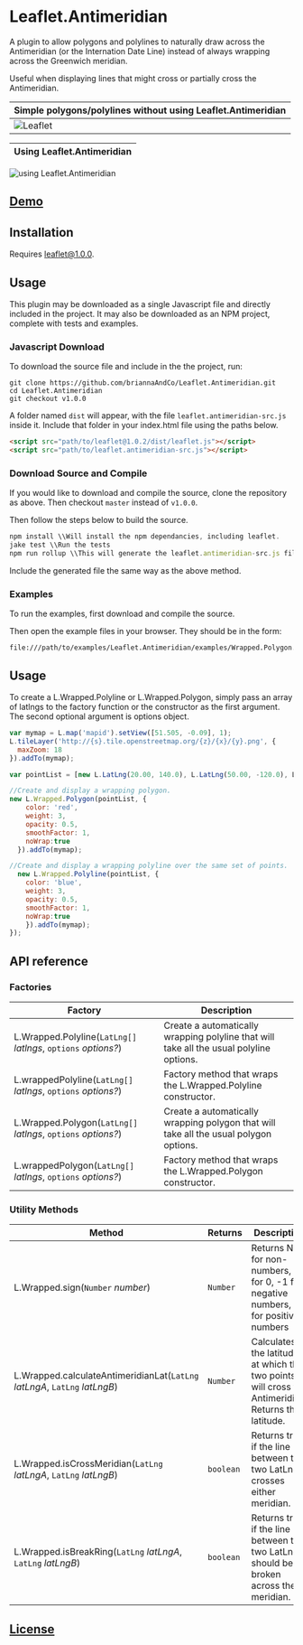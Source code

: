# Leaflet.Antimeridian
A plugin to allow polygons and polylines to naturally draw across the Antimeridian (or the Internation Date Line) instead of always wrapping across the Greenwich meridian.

Useful when displaying lines that might cross or partially cross the Antimeridian.

Simple polygons/polylines without using Leaflet.Antimeridian |
------|
![Leaflet](https://user-images.githubusercontent.com/28913842/32580626-00c1d9f2-c49b-11e7-9782-bf88cdd70c23.png) |

 Using Leaflet.Antimeridian |
 ------|
![using Leaflet.Antimeridian](https://user-images.githubusercontent.com/28913842/32580625-ff534a56-c49a-11e7-831e-984b57651e00.png)

## [Demo](https://briannaandco.github.io/Leaflet.Antimeridian/)
## Installation
Requires leaflet@1.0.0.

## Usage

This plugin may be downloaded as a single Javascript file and directly included in the project.
It may also be downloaded as an NPM project, complete with tests and examples.

### Javascript Download

To download the source file and include in the the project, run:
```
git clone https://github.com/briannaAndCo/Leaflet.Antimeridian.git
cd Leaflet.Antimeridian
git checkout v1.0.0
```
A folder named `dist` will appear, with the file `leaflet.antimeridian-src.js` inside it. Include that folder in your index.html file using the paths below.

```html
<script src="path/to/leaflet@1.0.2/dist/leaflet.js"></script>
<script src="path/to/leaflet.antimeridian-src.js"></script>
```

### Download Source and Compile

If you would like to download and compile the source, clone the repository as above. Then checkout `master` instead of `v1.0.0`.

Then follow the steps below to build the source.

```javascript
npm install \\Will install the npm dependancies, including leaflet.
jake test \\Run the tests
npm run rollup \\This will generate the leaflet.antimeridian-src.js file
```
Include the generated file the same way as the above method.

### Examples
To run the examples, first download and compile the source.

Then open the example files in your browser. They should be in the form:

```
file:///path/to/examples/Leaflet.Antimeridian/examples/Wrapped.Polygon.html
```

## Usage
To create a L.Wrapped.Polyline or L.Wrapped.Polygon, simply pass an array of latlngs to the factory function or the constructor as the first argument. The second optional argument is options object.

```javascript
var mymap = L.map('mapid').setView([51.505, -0.09], 1);
L.tileLayer('http://{s}.tile.openstreetmap.org/{z}/{x}/{y}.png', {
  maxZoom: 18
}).addTo(mymap);

var pointList = [new L.LatLng(20.00, 140.0), L.LatLng(50.00, -120.0), L.LatLng(70.50, 170.0)];

//Create and display a wrapping polygon.
new L.Wrapped.Polygon(pointList, {
    color: 'red',
    weight: 3,
    opacity: 0.5,
    smoothFactor: 1,
    noWrap:true
  }).addTo(mymap);

//Create and display a wrapping polyline over the same set of points.
  new L.Wrapped.Polyline(pointList, {
    color: 'blue',
    weight: 3,
    opacity: 0.5,
    smoothFactor: 1,
    noWrap:true
    }).addTo(mymap);
});
```
## API reference
### Factories
Factory|Description
------|-------
L.Wrapped.Polyline(`LatLng[]` _latlngs_, `options` _options?_)|Create a automatically wrapping polyline that will take all the usual polyline options.
L.wrappedPolyline(`LatLng[]` _latlngs_, `options` _options?_)|Factory method that wraps the L.Wrapped.Polyline constructor.
L.Wrapped.Polygon(`LatLng[]` _latlngs_, `options` _options?_)|Create a automatically wrapping polygon that will take all the usual polygon options.
L.wrappedPolygon(`LatLng[]` _latlngs_, `options` _options?_)|Factory method that wraps the L.Wrapped.Polygon constructor.

### Utility Methods
Method|Returns|Description
------|-------|-----------
L.Wrapped.sign(`Number` _number_)|`Number`|Returns NaN for non-numbers, 0 for 0, -1 for negative numbers, 1 for positive numbers
L.Wrapped.calculateAntimeridianLat(`LatLng` _latLngA_, `LatLng` _latLngB_)|`Number`|Calculates the latitude at which the two points will cross the Antimeridian. Returns the latitude.
L.Wrapped.isCrossMeridian(`LatLng` _latLngA_, `LatLng` _latLngB_)|`boolean`|Returns true if the line between the two LatLngs crosses either meridian.
L.Wrapped.isBreakRing(`LatLng` _latLngA_, `LatLng` _latLngB_)|`boolean`|Returns true if the line between the two LatLngs should be broken across the meridian.

## [License](https://opensource.org/licenses/MIT)
